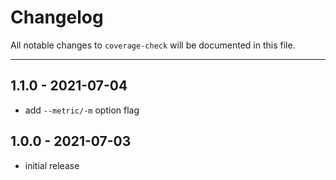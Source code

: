 # Changelog

All notable changes to `coverage-check` will be documented in this file.

---

## 1.1.0 - 2021-07-04

- add `--metric/-m` option flag

## 1.0.0 - 2021-07-03

- initial release

